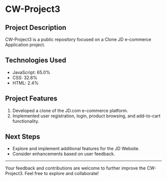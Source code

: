 #  CW-Project3

## Project Description
CW-Project3  is a public repository focused on a Clone JD e-commerce Application project.


## Technologies Used
  - JavaScript: 65.0%
  - CSS: 32.6%
  - HTML: 2.4%

## Project Features
1. Developed a clone of the JD.com e-commerce platform.
2. Implemented user registration, login, product browsing, and add-to-cart functionality.

## Next Steps
- Explore and implement additional features for the JD Website.
- Consider enhancements based on user feedback.

---

Your feedback and contributions are welcome to further improve the CW-Project3. Feel free to explore and collaborate!

